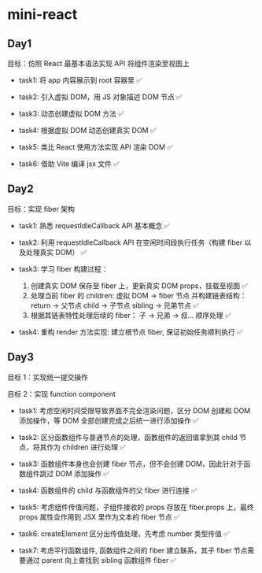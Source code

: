 # mini-react

## Day1

目标：仿照 React 最基本语法实现 API 将组件渲染至视图上

- task1: 将 app 内容展示到 root 容器里 ✅

- task2: 引入虚拟 DOM，用 JS 对象描述 DOM 节点 ✅

- task3: 动态创建虚拟 DOM 方法 ✅

- task4: 根据虚拟 DOM 动态创建真实 DOM ✅

- task5: 类比 React 使用方法实现 API 渲染 DOM ✅

- task6: 借助 Vite 编译 jsx 文件 ✅

## Day2

目标：实现 fiber 架构

- task1: 熟悉 requestIdleCallback API 基本概念 ✅

- task2: 利用 requestIdleCallback API 在空闲时间段执行任务（构建 fiber 以及处理真实 DOM） ✅

- task3: 学习 fiber 构建过程：

  1. 创建真实 DOM 保存至 fiber 上，更新真实 DOM props，挂载至视图 ✅
  2. 处理当前 fiber 的 children: 虚拟 DOM -> fiber 节点 并构建链表结构：return -> 父节点 child -> 子节点 sibling -> 兄弟节点 ✅
  3. 根据其链表特性处理后续的 fiber： 子 -> 兄弟 -> 叔... 顺序处理 ✅

- task4: 重构 render 方法实现: 建立根节点 fiber, 保证初始任务顺利执行 ✅

## Day3

目标 1：实现统一提交操作

目标 2：实现 function component

- task1: 考虑空闲时间受限导致界面不完全渲染问题，区分 DOM 创建和 DOM 添加操作，等 DOM 全部创建完成之后统一进行添加操作 ✅

- task2: 区分函数组件与普通节点的处理，函数组件的返回值拿到其 child 节点，将其作为 children 进行处理 ✅

- task3: 函数组件本身也会创建 fiber 节点，但不会创建 DOM，因此针对于函数组件跳过 DOM 添加操作 ✅

- task4: 函数组件的 child 与函数组件的父 fiber 进行连接 ✅

- task5: 考虑组件传值问题，子组件接收的 props 存放在 fiber.props 上，最终 props 属性会作用到 JSX 里作为文本的 fiber 节点 ✅

- task6: createElement 区分出传值处理，先考虑 number 类型传值 ✅

- task7: 考虑平行函数组件, 函数组件之间的 fiber 建立联系，其子 fiber 节点需要通过 parent 向上查找到 sibling 函数组件 fiber ✅
